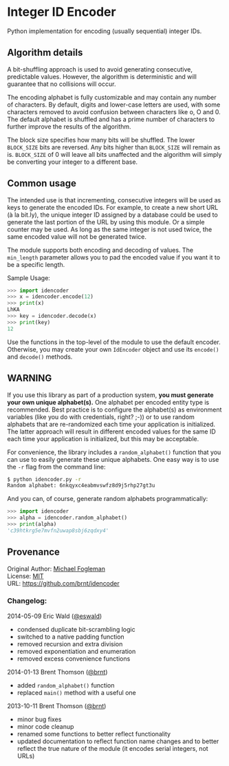 Integer ID Encoder
===================

Python implementation for encoding (usually sequential) integer IDs.

## Algorithm details

A bit-shuffling approach is used to avoid generating consecutive, predictable
values. However, the algorithm is deterministic and will guarantee that no
collisions will occur.

The encoding alphabet is fully customizable and may contain any number of
characters. By default, digits and lower-case letters are used, with
some characters removed to avoid confusion between characters like o, O and 0. The
default alphabet is shuffled and has a prime number of characters to further
improve the results of the algorithm.

The block size specifies how many bits will be shuffled. The lower `BLOCK_SIZE`
bits are reversed. Any bits higher than `BLOCK_SIZE` will remain as is.
`BLOCK_SIZE` of 0 will leave all bits unaffected and the algorithm will simply
be converting your integer to a different base.

## Common usage

The intended use is that incrementing, consecutive integers will be used as
keys to generate the encoded IDs. For example, to create a new short URL (à la
bit.ly), the unique integer ID assigned by a database could be used to generate
the last portion of the URL by using this module. Or a simple counter may be
used. As long as the same integer is not used twice, the same encoded value
will not be generated twice.

The module supports both encoding and decoding of values. The `min_length`
parameter allows you to pad the encoded value if you want it to be a specific
length.

Sample Usage:

```python
>>> import idencoder
>>> x = idencoder.encode(12)
>>> print(x)
LhKA
>>> key = idencoder.decode(x)
>>> print(key)
12
```

Use the functions in the top-level of the module to use the default encoder.
Otherwise, you may create your own `IdEncoder` object and use its `encode()`
and `decode()` methods.

## WARNING ###

If you use this library as part of a production system, **you must generate
your own unique alphabet(s).** One alphabet per encoded entity type is
recommended. Best practice is to configure the alphabet(s) as environment
variables (like you do with credentials, right? ;-)) or to use random alphabets
that are re-randomized each time your application is initialized. The latter
approach will result in different encoded values for the same ID each time your
application is initialized, but this may be acceptable.

For convenience, the library includes a `random_alphabet()` function that you
can use to easily generate these unique alphabets. One easy way is to use the
`-r` flag from the command line:

```sh
$ python idencoder.py -r
Random alphabet: 6nkqyxc4eabmvswfz8d9j5rhp27gt3u
```

And you can, of course, generate random alphabets programmatically:

```python
>>> import idencoder
>>> alpha = idencoder.random_alphabet()
>>> print(alpha)
'c39htkrg5e7mvfn2uwap8sbj6zqdxy4'
```

## Provenance

Original Author: [Michael Fogleman](http://code.activestate.com/recipes/576918/)  
License: [MIT](https://opensource.org/licenses/MIT)  
URL: https://github.com/brnt/idencoder

### Changelog:

2014-05-09 Eric Wald ([@eswald](https://github.com/eswald))
- condensed duplicate bit-scrambling logic
- switched to a native padding function
- removed recursion and extra division
- removed exponentiation and enumeration
- removed excess convenience functions

2014-01-13 Brent Thomson ([@brnt](https://github.com/brnt))
- added `random_alphabet()` function
- replaced `main()` method with a useful one

2013-10-11 Brent Thomson ([@brnt](https://github.com/brnt))
- minor bug fixes
- minor code cleanup
- renamed some functions to better reflect functionality
- updated documentation to reflect function name changes and to better reflect
  the true nature of the module (it encodes serial integers, not URLs)

